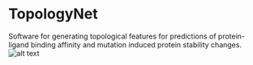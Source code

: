 # TopologyNet
Software for generating topological features for predictions of protein-ligand binding affinity and mutation induced protein stability changes.
![alt text](https://github.com/WeilabMSU/TopologyNet/tree/master/fig/binding_figure.png)
